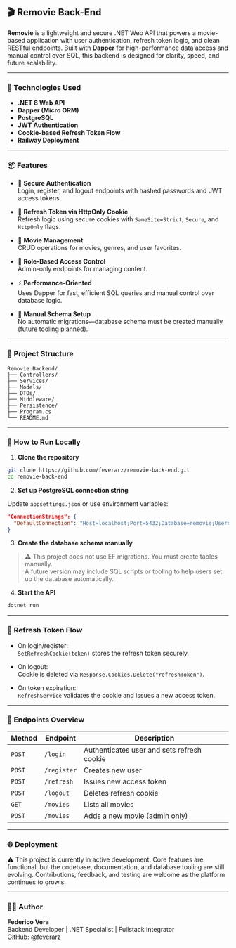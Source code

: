 ## 🎬 Removie Back-End

**Removie** is a lightweight and secure .NET Web API that powers a movie-based application with user authentication, refresh token logic, and clean RESTful endpoints. Built with **Dapper** for high-performance data access and manual control over SQL, this backend is designed for clarity, speed, and future scalability.

---

### 🚀 Technologies Used

- **.NET 8 Web API**
- **Dapper (Micro ORM)**
- **PostgreSQL**
- **JWT Authentication**
- **Cookie-based Refresh Token Flow**
- **Railway Deployment**

---

### 📦 Features

- 🔐 **Secure Authentication**  
  Login, register, and logout endpoints with hashed passwords and JWT access tokens.

- 🍪 **Refresh Token via HttpOnly Cookie**  
  Refresh logic using secure cookies with `SameSite=Strict`, `Secure`, and `HttpOnly` flags.

- 🎥 **Movie Management**  
  CRUD operations for movies, genres, and user favorites.

- 🧠 **Role-Based Access Control**  
  Admin-only endpoints for managing content.

- ⚡ **Performance-Oriented**  
  Uses Dapper for fast, efficient SQL queries and manual control over database logic.

- 🧱 **Manual Schema Setup**  
  No automatic migrations—database schema must be created manually (future tooling planned).

---

### 📁 Project Structure

```
Removie.Backend/
├── Controllers/
├── Services/
├── Models/
├── DTOs/
├── Middleware/
├── Persistence/
├── Program.cs
└── README.md
```

---

### 🧪 How to Run Locally

1. **Clone the repository**

```bash
git clone https://github.com/feverarz/removie-back-end.git
cd removie-back-end
```

2. **Set up PostgreSQL connection string**

Update `appsettings.json` or use environment variables:

```json
"ConnectionStrings": {
  "DefaultConnection": "Host=localhost;Port=5432;Database=removie;Username=youruser;Password=yourpassword"
}
```

3. **Create the database schema manually**

> ⚠️ This project does not use EF migrations. You must create tables manually.  
> A future version may include SQL scripts or tooling to help users set up the database automatically.

4. **Start the API**

```bash
dotnet run
```

---

### 🔄 Refresh Token Flow

- On login/register:  
  `SetRefreshCookie(token)` stores the refresh token securely.

- On logout:  
  Cookie is deleted via `Response.Cookies.Delete("refreshToken")`.

- On token expiration:  
  `RefreshService` validates the cookie and issues a new access token.

---

### 📌 Endpoints Overview

| Method | Endpoint | Description |
|--------|----------|-------------|
| `POST` | `/login` | Authenticates user and sets refresh cookie |
| `POST` | `/register` | Creates new user |
| `POST` | `/refresh` | Issues new access token |
| `POST` | `/logout` | Deletes refresh cookie |
| `GET` | `/movies` | Lists all movies |
| `POST` | `/movies` | Adds a new movie (admin only) |

---

### 🌐 Deployment

⚠️ This project is currently in active development. Core features are functional, but the codebase, documentation, and database tooling are still evolving. Contributions, feedback, and testing are welcome as the platform continues to grow.s.

---

### 🙋‍♂️ Author

**Federico Vera**  
Backend Developer | .NET Specialist | Fullstack Integrator  
GitHub: [@feverarz](https://github.com/feverarz)

